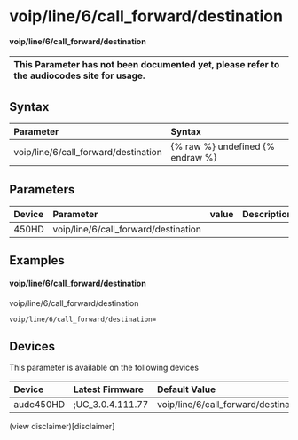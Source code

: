 ﻿---
description: voip/line/6/call_forward/destination
search: false
---

# voip/line/6/call_forward/destination

#### voip/line/6/call_forward/destination


| This Parameter has not been documented yet, please refer to the audiocodes site for usage.  |
| :--- |

## Syntax
| Parameter | Syntax |
| :--- | :--- |
|voip/line/6/call_forward/destination | {% raw %} undefined {% endraw %} |

## Parameters
|Device|Parameter|value|Description|
|:---|:---|:---|:---|
| 450HD | voip/line/6/call_forward/destination |  |  |

## Examples
#### voip/line/6/call_forward/destination

voip/line/6/call_forward/destination

```
voip/line/6/call_forward/destination=
```

## Devices
This parameter is available on the following devices

| Device | Latest Firmware | Default Value |
|:---|:---|:---|
| audc450HD | ;UC_3.0.4.111.77 | voip/line/6/call_forward/destination= 

(view disclaimer)[disclaimer]
